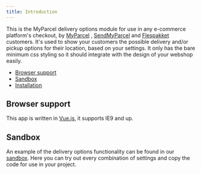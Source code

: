 ```yaml
---
title: Introduction
---
```


<Stack class="grid-flow-col auto-cols-max gap-1">
    <NpmBadge package="@myparcel/delivery-options" />
    <GitHubBadge repo="myparcelnl/delivery-options" link="issues" />
    <GitHubBadge repo="myparcelnl/delivery-options" link="pulls" />
</Stack>

This is the MyParcel delivery options module for use in any e-commerce
platform's checkout, by [MyParcel](https://myparcel.nl/)
, [SendMyParcel](https://sendmyparcel.be/)
and [Flespakket](https://flespakket.nl/) customers. It's used to show your
customers the possible delivery and/or pickup options for their location, based
on your settings. It only has the bare minimum css styling so it should
integrate with the design of your webshop easily.

- [Browser support](/documentation/60.delivery-options/#browser-support)
- [Sandbox](/documentation/60.delivery-options/#sandbox)
- [Installation](/documentation/60.delivery-options/01.installation)

## Browser support

This app is written in [Vue.js](https://vuejs.org/), it supports IE9 and up.

## Sandbox

An example of the delivery options functionality can be found in
our [sandbox](https://myparcelnl.github.io/delivery-options/). Here you can try
out every combination of settings and copy the code for use in your project.
